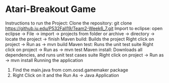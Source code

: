 # Atari-Breakout Game
Instructions to run the Project:
Clone the repository:
git clone https://github.iu.edu/P532Fall19/Team2-Week6_7.git
Import to eclipse:
open eclipse -> File -> import -> projects from folder or archive 
-> directory -> locate the project -> finish
Maven build: Builds the project
Right click on project -> Run as -> mvn build
Maven test: Runs the unit test suite
Right click on project -> Run as -> mvn test
Maven install: Downloads all dependencies, and runs unit test cases suite
Right click on project -> Run as -> mvn install
Running the application
1. Find the main.java from com.oosd.gamemaker package
2. Right Click on it and the Run As -> Java Application
